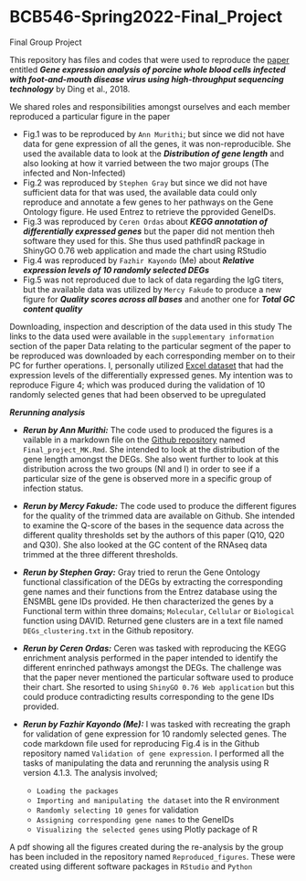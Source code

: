 # BCB546-Spring2022-Final_Project
Final Group Project

This repository has files and codes that were used to reproduce the [paper](https://doi.org/10.1371/journal.pone.0200081) entitled ***Gene expression analysis of porcine whole blood cells infected with foot-and-mouth disease virus using high-throughput sequencing technology*** by Ding et al., 2018. 

We shared roles and responsibilities amongst ourselves and each member reproduced a particular figure in the paper
- Fig.1 was to be reproduced by `Ann Murithi`; but since we did not have data for gene expression of all the genes, it was non-reproducible. She used the available data to look at the ***Distribution of gene length*** and also looking at how it varried between the two major groups (The infected and Non-Infected)
- Fig.2 was reproduced by `Stephen Gray` but since we did not have sufficient data for that was used, the available data could only reproduce and annotate a few genes to her pathways on the Gene Ontology figure. He used Entrez to retrieve the pprovided GeneIDs.
- Fig.3 was reproduced by `Ceren Ordas` about ***KEGG annotation of differentially expressed genes*** but the paper did not mention theh software they used for this. She thus used pathfindR package in ShinyGO 0.76 web application and made the chart using RStudio
- Fig.4 was reproduced by `Fazhir Kayondo` (Me) about ***Relative expression levels of 10 randomly selected DEGs***
- Fig.5 was not reproduced due to lack of data regarding the IgG titers, but the available data was utilized by `Mercy Fakude` to produce a new figure for ***Quality scores across all bases*** and another one for ***Total GC content quality***

Downloading, inspection and description of the data used in this study
  The links to the data used were available in the `supplementary information` section of the paper
  Data relating to the particular segment of the paper to be reproduced was downloaded by each corresponding member on to their PC for further operations.
  I, personally utilized [Excel dataset](https://journals.plos.org/plosone/article/file?type=supplementary&id=10.1371/journal.pone.0200081.s004) that had the expression levels of the differentially expressed genes.
  My intention was to reproduce Figure 4; which was produced during the validation of 10 randomly selected genes that had been observed to be upregulated
  
 ***Rerunning analysis***
- ***Rerun by Ann Murithi:***
    The code used to produced the figures is a vailable in a markdown file on the [Github repository](https://github.com/Fazhir/BCB546-Spring2022-Final_Project) named `Final_project_MK.Rmd`. She intended to look at the distribution of the gene length amongst the DEGs. She also went further to look at this distribution across the two groups (NI and I) in order to see if a particular size of the gene is observed more in a specific group of infection status.
    
- ***Rerun by Mercy Fakude:***
    The code used to produce the different figures for the quality of the trimmed data are available on Github. She intended to examine the Q-score of the bases in the sequence data across the different quality thresholds set by the authors of this paper (Q10, Q20 and Q30). She also looked at the GC content of the RNAseq data trimmed at the three different thresholds.
    
- ***Rerun by Stephen Gray:***
    Gray tried to rerun the Gene Ontology functional classification of the DEGs by extracting the corresponding gene names and their functions from the Entrez database using the ENSMBL gene IDs provided. He then characterized the genes by a Functional term within three domains; `Molecular`, `Cellular` or `Biological` function using DAVID. Returned gene clusters are in a text file named `DEGs_clustering.txt` in the Github repository.
 
- ***Rerun by Ceren Ordas:***
    Ceren was tasked with reproducing the KEGG enrichment analysis performed in the paper intended to identify the different enrinched pathways amongst the DEGs. The challenge was that the paper never mentioned the particular software used to produce their chart. She resorted to using `ShinyGO 0.76 Web application` but this could produce contradicting results corresponding to the gene IDs provided. 
    
- ***Rerun by Fazhir Kayondo (Me):***
    I was tasked with recreating the graph for validation of gene expression for 10 randomly selected genes. The code markdown file used for reproducing Fig.4 is in the Github repository named `Validation of gene expression`. I performed all the tasks of manipulating the data and rerunning the analysis using R version 4.1.3.
The analysis involved; 
  - `Loading the packages`
  - `Importing and manipulating the dataset` into the R environment
  - `Randomly selecting 10 genes` for validation
  - `Assigning corresponding gene names` to the GeneIDs
  - `Visualizing the selected genes` using Plotly package of R 
    
A pdf showing all the figures created during the re-analysis by the group has been included in the repository named `Reproduced_figures`. These were created using different software packages in `RStudio` and `Python`
